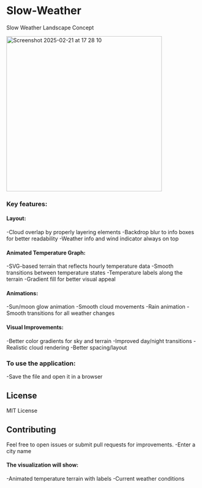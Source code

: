 # Slow-Weather
Slow Weather Landscape Concept


<img width="406" alt="Screenshot 2025-02-21 at 17 28 10" src="https://github.com/user-attachments/assets/75d25b9d-078f-4842-9067-4baa3bccced5" />


### Key features:

#### Layout:
-Cloud overlap by properly layering elements
-Backdrop blur to info boxes for better readability
-Weather info and wind indicator always on top

#### Animated Temperature Graph:
-SVG-based terrain that reflects hourly temperature data
-Smooth transitions between temperature states
-Temperature labels along the terrain
-Gradient fill for better visual appeal


#### Animations:
-Sun/moon glow animation
-Smooth cloud movements
-Rain animation
-Smooth transitions for all weather changes


#### Visual Improvements:
-Better color gradients for sky and terrain
-Improved day/night transitions
-Realistic cloud rendering
-Better spacing/layout



### To use the application:
-Save the file and open it in a browser

## License
MIT License

## Contributing
Feel free to open issues or submit pull requests for improvements.
-Enter a city name

#### The visualization will show:
-Animated temperature terrain with labels
-Current weather conditions

